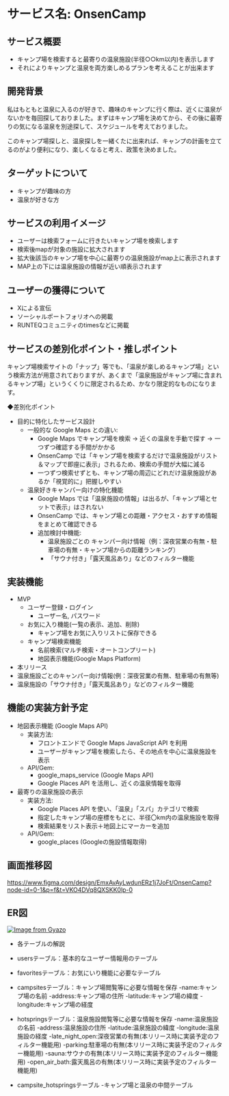 # サービス名: OnsenCamp
## サービス概要
- キャンプ場を検索すると最寄りの温泉施設(半径○○km以内)を表示します
- それによりキャンプと温泉を両方楽しめるプランを考えることが出来ます

## 開発背景
私はもともと温泉に入るのが好きで、趣味のキャンプに行く際は、近くに温泉がないかを毎回探しておりました。まずはキャンプ場を決めてから、その後に最寄りの気になる温泉を別途探して、スケジュールを考えておりました。

このキャンプ場探しと、温泉探しを一緒くたに出来れば、キャンプの計画を立てるのがより便利になり、楽しくなると考え、政策を決めました。

## ターゲットについて
- キャンプが趣味の方
- 温泉が好きな方

## サービスの利用イメージ
 - ユーザーは検索フォームに行きたいキャンプ場を検索します
 - 検索後mapが対象の施設に拡大されます
 - 拡大後該当のキャンプ場を中心に最寄りの温泉施設がmap上に表示されます
 - MAP上の下には温泉施設の情報が近い順表示されます


##  ユーザーの獲得について
- Xによる宣伝
- ソーシャルポートフォリオへの掲載
- RUNTEQコミュニティのtimesなどに掲載
## サービスの差別化ポイント・推しポイント
キャンプ場検索サイトの「ナップ」等でも、「温泉が楽しめるキャンプ場」という検索方法が用意されておりますが、あくまで「温泉施設がキャンプ場に含まれるキャンプ場」というくくりに限定されるため、かなり限定的なものになります。

◆差別化ポイント
- 目的に特化したサービス設計
  - 一般的な Google Maps との違い:
    - Google Maps でキャンプ場を検索 → 近くの温泉を手動で探す → 一つずつ確認する手間がかかる
    - OnsenCamp では「キャンプ場を検索するだけで温泉施設がリスト＆マップで即座に表示」されるため、検索の手間が大幅に減る
    - 一つずつ検索せずとも、キャンプ場の周辺にどれだけ温泉施設があるか「視覚的に」把握しやすい
  - 温泉好きキャンパー向けの特化機能
    - Google Maps では「温泉施設の情報」は出るが、「キャンプ場とセットで表示」はされない
    - OnsenCamp では、キャンプ場との距離・アクセス・おすすめ情報をまとめて確認できる
    - 追加検討中機能:
      - 温泉施設ごとの キャンパー向け情報（例：深夜営業の有無・駐車場の有無・キャンプ場からの距離ランキング）
      - 「サウナ付き」「露天風呂あり」などのフィルター機能

## 実装機能
- MVP
  - ユーザー登録・ログイン
    - ユーザー名, パスワード
  - お気に入り機能(一覧の表示、追加、削除)
    - キャンプ場をお気に入りリストに保存できる
  - キャンプ場検索機能
    - 名前検索(マルチ検索・オートコンプリート)
    - 地図表示機能(Google Maps Platform)
-  本リリース
  - 温泉施設ごとのキャンパー向け情報(例：深夜営業の有無、駐車場の有無等)
  - 温泉施設の「サウナ付き」「露天風呂あり」などのフィルター機能

## 機能の実装方針予定
- 地図表示機能 (Google Maps API)
  - 実装方法:
    - フロントエンドで Google Maps JavaScript API を利用
    - ユーザーがキャンプ場を検索したら、その地点を中心に温泉施設を表示
  - API/Gem:
    - google_maps_service (Google Maps API)
    - Google Places API を活用し、近くの温泉情報を取得
- 最寄りの温泉施設の表示
  - 実装方法:
    - Google Places API を使い、「温泉」「スパ」カテゴリで検索
    - 指定したキャンプ場の座標をもとに、半径〇km内の温泉施設を取得
    - 検索結果をリスト表示＋地図上にマーカーを追加
  - API/Gem:
    - google_places (Googleの施設情報取得)

## 画面推移図

https://www.figma.com/design/EmxAvAyLwdunERz1j7JoFt/OnsenCamp?node-id=0-1&p=f&t=VKO4DVq8QXSKK0lp-0

## ER図

[![Image from Gyazo](https://i.gyazo.com/7b9990af7bd43848048fdef56c7ee684.png)](https://gyazo.com/7b9990af7bd43848048fdef56c7ee684)

- 各テーブルの解説
 - usersテーブル：基本的なユーザー情報用のテーブル

 - favoritesテーブル：お気にいり機能に必要なテーブル

 - campsitesテーブル：キャンプ場閲覧等に必要な情報を保存
  -name:キャンプ場の名前
  -address:キャンプ場の住所
  -latitude:キャンプ場の緯度
  -longitude:キャンプ場の経度

 - hotspringsテーブル：温泉施設閲覧等に必要な情報を保存
  -name:温泉施設の名前
  -address:温泉施設の住所
  -latitude:温泉施設の緯度
  -longitude:温泉施設の経度
  -late_night_open:深夜営業の有無(本リリース時に実装予定のフィルター機能用)
  -parking:駐車場の有無(本リリース時に実装予定のフィルター機能用)
  -sauna:サウナの有無(本リリース時に実装予定のフィルター機能用)
  -open_air_bath:露天風呂の有無(本リリース時に実装予定のフィルター機能用)
 
 - campsite_hotspringsテーブル
  -キャンプ場と温泉の中間テーブル
